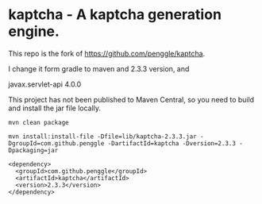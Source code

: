 # kaptcha - A kaptcha generation engine.

This repo is the fork of https://github.com/penggle/kaptcha.

I change it form gradle to maven and 2.3.3 version, and 

<artifactId>javax.servlet-api</artifactId>
<version>4.0.0</version>


This project has not been published to Maven Central, so you need to build and install the jar file locally.

```
mvn clean package

mvn install:install-file -Dfile=lib/kaptcha-2.3.3.jar -DgroupId=com.github.penggle -DartifactId=kaptcha -Dversion=2.3.3 -Dpackaging=jar
```

```
<dependency>
  <groupId>com.github.penggle</groupId>
  <artifactId>kaptcha</artifactId>
  <version>2.3.3</version>
</dependency>
```